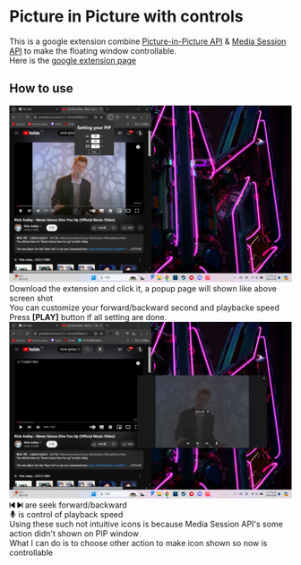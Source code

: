 # Picture in Picture with controls
This is a google extension combine [Picture-in-Picture API](https://developer.mozilla.org/en-US/docs/Web/API/Picture-in-Picture_API) & [Media Session API](https://developer.mozilla.org/en-US/docs/Web/API/Media_Session_API) to make the floating window controllable.<br>
Here is the [google extension page](https://chromewebstore.google.com/detail/picture-in-picture-with-c/dfipjlkcgbenndhgliggacdpplelplei)
## How to use
![screen1](img/screen1.png)
Download the extension and click it, a popup page will shown like above screen shot<br>
You can customize your forward/backward second and playbacke speed<br>
Press **[PLAY]** button if all setting are done.
![screen2](img/screen2.png)
<img src="img/previous.png" alt="previous" width="10"/> <img src="img/next.png" alt="next" width="10"/> are seek forward/backward<br>
<img src="img/microphone-black-shape.png" alt="microphone" width="12"/> is control of playback speed<br>
Using these such not intuitive icons is because Media Session API's some action didn't shown on PIP window<br>
What I can do is to choose other action to make icon shown so now is controllable
